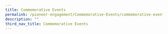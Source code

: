 ```yaml
---
title: Commemorative Events
permalink: /pioneer-engagement/Commemorative-Events/commemorative-events
description: ""
third_nav_title: Commemorative Events
---
```

